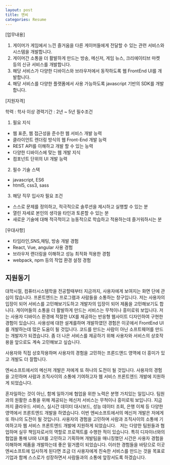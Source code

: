 ```yaml
---
layout: post
title: 엔씨
categories: Resume
---
```


[업무내용]

1. 게이머가 게임에서 느낀 즐거움을 다른 게이머들에게 전달할 수 있는 관련 서비스와 시스템을 개발합니다.
2. 게이머간 소통을 더 활발하게 만드는 방송, 메신저, 게임 뉴스, 크리에이티브 마켓 등의 신규 서비스를 개발합니다.
3. 해당 서비스가 다양한 디바이스와 브라우저에서 동작하도록 웹 FrontEnd UI를 개발합니다.
4. 해당 서비스를 다양한 플랫폼에서 사용 가능하도록 javascript 기반의 SDK를 개발합니다.

[지원자격]

학력 : 학사 이상
경력기간 : 2년 ~ 5년
필수조건
1. 필요 지식
- 웹 표준, 웹 접근성을 준수한 웹 서비스 개발 능력
- 클라이언트 렌더링 방식의 웹 Front-End 개발 능력
- REST API를 이해하고 개발 할 수 있는 능력
- 다양한 디바이스에 맞는 웹 개발 지식
- 컴포넌트 단위의 UI 개발 능력

2. 필수 기술 스택
- javascript, ES6
- html5, css3, sass


3. 해당 직무 입사자 필요 조건
- 스스로 문제를 정의하고, 적극적으로 솔루션을 제시하고 실행할 수 있는 분
- 열린 자세로 본인의 생각을 타인과 토론할 수 있는 분
- 새로운 기술에 대해 적극적이고 능동적으로 학습하고 적용하는데 즐거워하시는 분

[우대사항]

- 타임라인,SNS,채팅, 방송 개발 경험
- React, Vue, angular 사용 경험
- 브라우저 랜더링을 이해하고 성능 최적화 적용한 경험
- webpack, npm 등의 작업 환경 설정 경험



## 지원동기
대학시절, 컴퓨터시스템학을 전공할때부터 지금까지, 사용자에게 보여지는 화면 단에 관심이 많습니다. 프론트엔드는 프로그램과 사람들을 소통하는 창구입니다. 저는 사용자의 입장이 되어 서비스를 고민해보기도하고 개발자의 입장이 되어 제품을 고민해보기도 합니다. 게이머들의 소통을 더 활발하게 만드는 서비스는 무척이나 흥미로워 보입니다. 저는 사용자 디바이스 환경에 적절한 UX를 제공하는 반응형 웹사이트 디자인하여 구현한 경험이 있습니다. 사용성에 대한 설계를하며 개발하였던 경험은 이곳에서 FrontEnd UI를 개발하는데 많은 도움이 될 것입니다. 코드를 만드는 사람이 아닌 소프트웨어를 만드는 개발자가 되겠습니다. 좀 더 나은 서비스를 제공하기 위해 사용자와 서비스의 상호작용을 앞으로도 계속 고민해보고 싶습니다. 


사용자와 직접 상호작용하며 사용자의 경험을 고민하는 프론드앤드 영역에 더 흥미가 있고 개발도 더 잘합니다. 

엔씨소프트에서의 메신저 개발은 저에게 또 하나의 도전이 될 것입니다. 사용자의 경험을 고민하며 사람과 조직사이의 소통에 기여하고자 웹 서비스 프론트엔드 개발에 지원하게 되었습니다.



혼자일하는 것이 아닌, 함께 일하기에 협업을 위한 노력은 분명 가치있는 일입니다. 팀원과의 원활한 소통을 위해 제공되는 메신저 서비스는 무척이나 흥미로워 보입니다. 지금까지 클라우드 서비스, 실시간 데이터 대시보드, 성능 데이터 조회, 은행 이체 등 다양한 영역에서 프론트엔드 개발을 하였습니다. 이번 엔씨소프트에서의 메신저 개발은 저에게 또 하나의 도전이 될 것입니다. 사용자의 경험을 고민하며 사람과 조직사이의 소통에 기여하고자 웹 서비스 프론트엔드 개발에 지원하게 되었습니다.
 
저는 다양한 팀원들과 협업하며 실무 책임자로서의 역할로 프로젝트를 수행한 적이 있습니다. 특히 디자이너와의 협업을 통해 UI와 UX를 고민하고 기획하며 개발팀을 매니징했던 시간은 사용자 경험을 이해하며 제품을 개발하는데 좋은 밑거름이 되었습니다. 이러한 경험들을 바탕으로 이곳 엔씨소프트에 입사하게 된다면 조금 더 사용자에게 친숙한 서비스를 만드는 것을 목표로 기업과 함께 스스로가 성장하면서 사람들과의 소통에 앞장서도록 하겠습니다.



